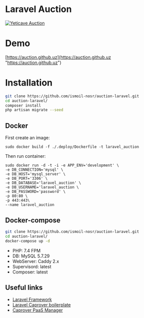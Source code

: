 # Laravel Auction
[![Yeticave Auction](https://auction.github.uz/img/screenshot.jpg "Yeticave Auction")](https://auction.github.uz/ "Yeticave Auction")

# Demo
[https://auction.github.uz](https://auction.github.uz "https://auction.github.uz")

# Installation
```bash
git clone https://github.com/ismoil-nosr/auction-laravel.git
cd auction-laravel/
composer install
php artisan migrate --seed
```

## Docker
First create an image:

    sudo docker build -f ./.deploy/Dockerfile -t laravel_auction

Then run container:

    sudo docker run -d -t -i -e APP_ENV='development' \ 
    -e DB_CONNECTION='mysql' \
    -e DB_HOST='mysql_server' \
    -e DB_PORT='3306' \
    -e DB_DATABASE='laravel_auction' \
    -e DB_USERNAME='laravel_auction \
	-e DB_PASSWORD='password' \
    -p 80:80 \
	-p 443:443\
    --name laravel_auction

## Docker-compose
```bash
git clone https://github.com/ismoil-nosr/auction-laravel.git
cd auction-laravel/
docker-compose up -d
```

- PHP: 7.4 FPM
- DB: MySQL 5.7.29
- WebServer: Caddy 2.x
- Supervisord: latest
- Composer: latest

## Useful links
- [Laravel Framework](https://github.com/laravel/framework "Laravel Framework")
- [Laravel Caprover boilerplate](https://github.com/jackbrycesmith/laravel-caprover-template "Laravel Caprover boilerplate")
- [Caprover PaaS Manager](https://github.com/caprover/caprover "Caprover PaaS Manager")
